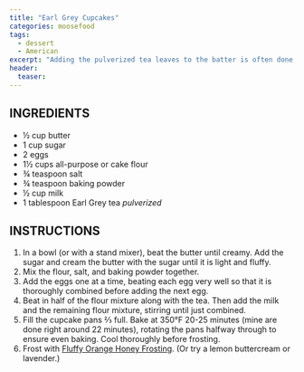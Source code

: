 ```yaml
---
title: "Earl Grey Cupcakes"
categories: moosefood
tags: 
  - dessert
  - American
excerpt: "Adding the pulverized tea leaves to the batter is often done, but another method to steep the tea leaves in the milk and then strain (or use a tea bag)—I prefer this method.  This recipe makes 12 cupcakes."
header:
  teaser:
---
```


## INGREDIENTS
* ½ cup butter
* 1 cup sugar
* 2 eggs
* 1½ cups all-purpose or cake flour
* ¾ teaspoon salt
* ¾ teaspoon baking powder
* ½ cup milk
* 1 tablespoon Earl Grey tea *pulverized*

## INSTRUCTIONS
1. In a bowl (or with a stand mixer), beat the butter until creamy. Add the sugar and cream the butter with the sugar until it is light and fluffy.
2. Mix the flour, salt, and baking powder together.
3. Add the eggs one at a time, beating each egg very well so that it is thoroughly combined before adding the next egg.
4. Beat in half of the flour mixture along with the tea. Then add the milk and the remaining flour mixture, stirring until just combined.
5. Fill the cupcake pans ⅔ full. Bake at 350°F 20-25 minutes (mine are done right around 22 minutes), rotating the pans halfway through to ensure even baking. Cool thoroughly before frosting.
6. Frost with [Fluffy Orange Honey Frosting](/fluffy-orange-honey-frosting). (Or try a lemon buttercream or lavender.)
